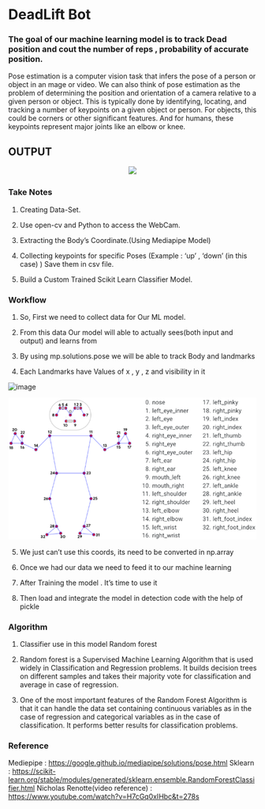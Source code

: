# DeadLift Bot
### The goal of our machine learning model is to track Dead position and cout the number of  reps , probability of accurate position.

Pose estimation is a computer vision task that infers the pose of a person or object in an mage or video. We can also think of pose estimation as the problem of determining the position and orientation of a camera relative to a given person or object. This is typically done by identifying, locating, and tracking a number of keypoints on a given object or person. For objects, this could be corners or other significant features. And for humans, these keypoints represent major joints like an elbow or knee.


##                                            OUTPUT
<p align="center"><img src="filename.gif"\></p>




### Take Notes 
1) Creating  Data-Set.

2) Use open-cv and Python to access the WebCam.

3) Extracting the Body’s Coordinate.(Using Mediapipe Model)

4) Collecting keypoints for specific  Poses (Example : ‘up’ , ‘down’ (in this case) ) Save  them in csv file.

5) Build a Custom Trained Scikit Learn Classifier Model.


### Workflow 

1) So, First we need to collect data for Our ML model.

2) From this data Our model will able to actually sees(both input and output) and learns from

3) By using mp.solutions.pose  we will be able to track Body and landmarks

4) Each Landmarks have Values of x , y , z and visibility in it

![image](https://user-images.githubusercontent.com/90369532/206222280-536d7f3a-6cb4-4996-958f-99eeea6ca9d7.png)


<p align="center"><img src="Picture1.png"\></p>


5) We just can’t use this coords, its need to be converted in np.array

6) Once we had our data we need to feed it to our machine learning

7) After Training the model . It’s time to use it

8) Then load and integrate the model in detection  code with the help of pickle 


### Algorithm 

1) Classifier use in this model Random forest

2) Random forest is a Supervised Machine Learning Algorithm that is used widely in Classification and Regression problems. It builds decision trees on different samples and takes their majority vote for classification and average in case of regression.

3) One of the most important features of the Random Forest Algorithm is that it can handle the data set containing continuous variables as in the case of regression and categorical variables as in the case of classification. It performs better results for classification problems.

### Reference 
Mediepipe : https://google.github.io/mediapipe/solutions/pose.html
Sklearn : https://scikit-learn.org/stable/modules/generated/sklearn.ensemble.RandomForestClassifier.html
Nicholas Renotte(video reference) : https://www.youtube.com/watch?v=H7cGq0xIHbc&t=278s



